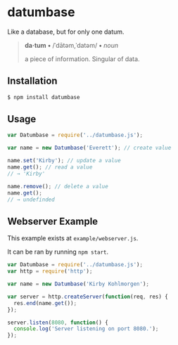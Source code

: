 # datumbase

Like a database, but for only one datum.

> **da·tum** **•** /ˈdātəm,ˈdatəm/ **•** *noun*
>
> a piece of information.
> Singular of data.

## Installation

```bash
$ npm install datumbase
```

## Usage

```javascript
var Datumbase = require('../datumbase.js');

var name = new Datumbase('Everett'); // create value

name.set('Kirby'); // update a value
name.get(); // read a value
// → 'Kirby'

name.remove(); // delete a value
name.get();
// → undefinded
```

## Webserver Example

This example exists at `example/webserver.js`.

It can be ran by running `npm start`.

```javascript
var Datumbase = require('../datumbase.js');
var http = require('http');

var name = new Datumbase('Kirby Kohlmorgen');

var server = http.createServer(function(req, res) {
  res.end(name.get());
});

server.listen(8080, function() {
  console.log('Server listening on port 8080.');
});
```
